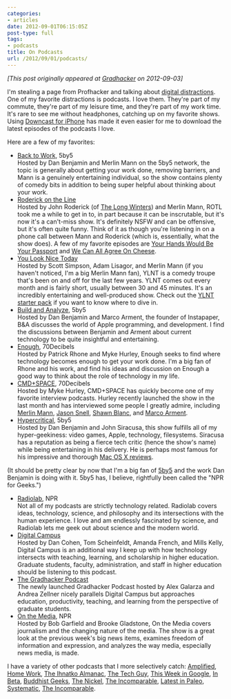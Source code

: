 ```yaml
---
categories:
- articles
date: 2012-09-01T06:15:05Z
post-type: full
tags:
- podcasts
title: On Podcasts
url: /2012/09/01/podcasts/
---
```


*[This post originally appeared at [Gradhacker](http://www.gradhacker.org/2012/09/02/digital-distractions-podcasts/) on 2012-09-03]*

I'm stealing a page from Profhacker and talking about [digital distractions](http://chronicle.com/blogs/profhacker/tag/digital-distractions). One of my favorite distractions is podcasts. I love them. They're part of my commute, they're part of my leisure time, and they're part of my work time. It's rare to see me without headphones, catching up on my favorite shows. Using [Downcast for iPhone](http://www.downcastapp.com) has made it even easier for me to download the latest episodes of the podcasts I love.

Here are a few of my favorites:

* [Back to Work](http://5by5.tv/b2w), 5by5  
Hosted by Dan Benjamin and Merlin Mann on the 5by5 network, the topic is generally about getting your work done, removing barriers, and Mann is a genuinely entertaining individual, so the show contains plenty of comedy bits in addition to being super helpful about thinking about your work.
* [Roderick on the Line](http://www.merlinmann.com/roderick/)  
Hosted by John Roderick (of [The Long Winters](http://www.thelongwinters.com/)) and Merlin Mann, ROTL took me a while to get in to, in part because it can be inscrutable, but it's now it's a can't-miss show. It's definitely NSFW and can be offensive, but it's often quite funny. Think of it as though you're listening in on a phone call between Mann and Roderick (which is, essentially, what the show does). A few of my favorite episodes are [Your Hands Would Be Your Passport](http://www.merlinmann.com/roderick/ep-42-your-hands-would-be-your-passport.html) and [We Can All Agree On Cheese](http://www.merlinmann.com/roderick/ep-20-we-can-all-agree-on-cheese.html).
* [You Look Nice Today](http://youlooknicetoday.com)  
Hosted by Scott Simpson, Adam Lisagor, and Merlin Mann (if you haven't noticed, I'm a big Merlin Mann fan), YLNT is a comedy troupe that's been on and off for the last few years. YLNT comes out every month and is fairly short, usually between 30 and 45 minutes. It's an incredibly entertaining and well-produced show. Check out the [YLNT starter pack](http://youlooknicetoday.tumblr.com/post/20183855956/the-you-look-nice-today-starter-pack) if you want to know where to dive in.
* [Build and Analyze](http://5by5.tv/buildanalyze), 5by5  
Hosted by Dan Benjamin and Marco Arment, the founder of Instapaper, B&amp;A discusses the world of Apple programming, and development. I find the discussions between Benjamin and Arment about current technology to be quite insightful and entertaining.
* [Enough](http://www.70decibels.com/enough/), 70Decibels  
Hosted by Patrick Rhone and Myke Hurley, Enough seeks to find where technology becomes enough to get your work done. I'm a big fan of Rhone and his work, and find his ideas and discussion on Enough a good way to think about the role of technology in my life.</li>
* [CMD+SPACE](http://www.70decibels.com/cmdspace/), 70Decibels  
Hosted by Myke Hurley, CMD+SPACE has quickly become one of my favorite interview podcasts. Hurley recently launched the show in the last month and has interviewed some people I greatly admire, including [Merlin Mann](http://www.70decibels.com/cmdspace/2012/8/1/001-im-yelling-at-me-with-merlin-mann.html), [Jason Snell](http://www.70decibels.com/cmdspace/2012/8/8/002-light-pink-looks-likes-gray-to-me-with-jason-snell.html), [Shawn Blanc](http://www.70decibels.com/cmdspace/2012/8/15/003-memberships-and-being-classy-with-shawn-blanc.html), and [Marco Arment](http://www.70decibels.com/cmdspace/2012/8/28/005-being-a-harsh-self-critic-with-marco-arment.html).
* [Hypercritical](http://5by5.tv/hypercritical), 5by5  
Hosted by Dan Benjamin and John Siracusa, this show fulfills all of my hyper-geekiness: video games, Apple, technology, filesystems. Siracusa has a reputation as being a fierce tech critic (hence the show's name) while being entertaining in his delivery. He is perhaps most famous for his impressive and thorough [Mac OS X reviews](charlesorourke.com/articles/siracusa-macosx-reviews).

(It should be pretty clear by now that I'm a big fan of [5by5](http://5by5.tv) and the work Dan Benjamin is doing with it. 5by5 has, I believe, rightfully been called the "NPR for Geeks.")

* [Radiolab](http://www.radiolab.org/), NPR  
Not all of my podcasts are strictly technology related. Radiolab covers ideas, technology, science, and philosophy and its intersections with the human experience. I love and am endlessly fascinated by science, and Radiolab lets me geek out about science and the modern world.
* [Digital Campus](http://digitalcampus.tv)  
Hosted by Dan Cohen, Tom Scheinfeldt, Amanda French, and Mills Kelly, Digital Campus is an additional way I keep up with how technology intersects with teaching, learning, and scholarship in higher education. Graduate students, faculty, administration, and staff in higher education should be listening to this podcast.
* [The Gradhacker Podcast](http://podcast.gradhacker.org/)  
The newly launched Gradhacker Podcast hosted by Alex Galarza and Andrea Zellner nicely parallels Digital Campus but approaches education, productivity, teaching, and learning from the perspective of graduate students.
* [On the Media](http://www.onthemedia.org/), NPR  
Hosted by Bob Garfield and Brooke Gladstone, On the Media covers journalism and the changing nature of the media. The show is a great look at the previous week's big news items, examines freedom of information and expression, and analyzes the way media, especially news media, is made.

I have a variety of other podcasts that I more selectively catch: <a href="http://5by5.tv/amplified">Amplified</a>, <a href="http://www.70decibels.com/homework/">Home Work</a>, <a href="http://5by5.tv/ia">The Ihnatko Almanac</a>, <a href="http://twit.tv/show/the-tech-guy">The Tech Guy</a>, <a href="http://twit.tv/twig">This Week in Google</a>, <a href="http://5by5.tv/inbeta">In Beta</a>, <a href="http://www.buddhistgeeks.com/">Buddhist Geeks</a>, <a href="http://5by5.tv/nickel/">The Nickel</a>, <a href="http://5by5.tv/incomparable">The Incomparable</a>, <a href="http://5by5.tv/paleo">Latest in Paleo</a>, <a href="http://5by5.tv/systematic">Systematic</a>, <a href="http://5by5.tv/incomparable">The Incomparable</a>.

